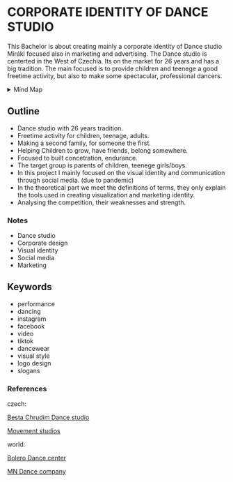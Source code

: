 
# CORPORATE IDENTITY OF DANCE STUDIO #

This Bachelor is about creating mainly a corporate identity of Dance studio Mirákl focused also in marketing and advertising. The Dance studio is centerted in the West of Czechia. Its on the market for 26 years and has a big tradition. The main focused is to provide children and teenege a good freetime activity, but also to make some spectacular, professional dancers.  

<details>
  <summary>Mind Map</summary>

![Mind Map](mind_map_MIRAKL.png)
</details>

## Outline
- Dance studio with 26 years tradition.
- Freetime activity for children, teenage, adults.
- Making a second family, for someone the first. 
- Helping Children to grow, have friends, belong somewhere.
- Focused to built concetration, endurance.
- The target group is parents of children, teenege girls/boys. 
- In this project I mainly focused on the visual identity and communication through social media. (due to pandemic)
- In the theoretical part we meet the definitions of terms, they only explain the tools used in creating visualization and marketing identity.
- Analysing the competition, their weaknesses and strength.

### Notes
* Dance studio
* Corporate design
* Visual identity
* Social media
* Marketing

## Keywords
* performance
* dancing
* instagram
* facebook
* video
* tiktok
* dancewear
* visual style
* logo design
* slogans

### References
czech:

[Besta Chrudim Dance studio](https://www.besta-chrudim.cz)

[Movement studios](https://unitedmovement.cz)

world:

[Bolero Dance center](https://bolero.si/en/)

[MN Dance company](https://www.mndancecompany.com)
